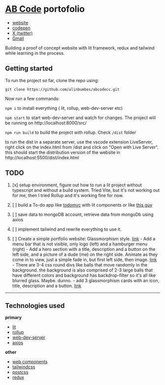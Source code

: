# [AB Code](http://abcode.cc) portofolio
- [website](http://abcode.cc)
- [codepen](https://codepen.io/abcodecc)
- [X (twitter)](https://x.com/AbCodeCC)
- [Gmail](abcodecc@gmail.com)


Building a proof of concept website with lit framework, redux and tailwind while learning in the process. 

## Getting started

To run the project so far, clone  the repo using:

```git clone https://github.com/alinbumbes/abcodecc.git```

Now run a few commands:

```npm i```  to install everything ( lit, rollup, web-dev-server etc)

```npm start``` to start web-dev-server and watch for changes. The project will be running on http://localhost:8000/src/

```npm run build``` to build the project with rollup. Check ```/dist``` folder

to run the dist in a separate server, use the vscode extension LiveServer, right click on the index.html from /dist and click on "Open with Live Server". this should start the distribution version of the website in http://localhost:5500/dist/index.html


## TODO
1. [x] setup environment, figure out how to run a lit project without typescript and without a build system. Tried Vite, but it's not working out for me, then I tried Rollup and it's working fine for now.

2. [ ] build a To-do app like [todomvc](https://todomvc.com/) with lit components or like [this guy](https://lit-todo.netlify.app/)

3. [ ] save data to mongoDB account, retrieve data from mongoDb using axios
3. [ ] implement tailwind and rewrite everything to use it. 

4. [ ] Create a simple portfolio website: Glassmorphism style. [link](https://fa-glassmorphism-portfolio.netlify.app/) 
\- Add a menu bar that is not visible, only logo (left) and a hamburger menu (right)
\- Add a hero section with a title, description and a button on the left side, and a picture of a dude (me) on the right side. Animate as they come in to view, just a simple fade in, but first left side, then image. [link](https://dribbble.com/shots/16514975-Personal-portfolio-website)
\- There are 3-4 css round divs like balls that move randomly in the background. the background is also comprised of 2-3 large balls that have different colors and background has backdrop-filter so it's all like blurred glass. Maybe. dunno. 
\- add 3 glassmorphism cards with an icon, title, description and a button. [link](https://codepen.io/abcodecc)


- - - 

## Technologies used
**primary**
- [lit](https://lit.dev/)
- [rollup](https://rollupjs.org/guide/en/)
- [web-dev-server](https://modern-web.dev/docs/dev-server/overview/)
- [axios](https://github.com/axios/axios)

**other**
- [web components](https://developer.mozilla.org/en-US/docs/Web/API/Web_components)
- [tailwindcss](https://tailwindcss.com/)
- [postcss](https://postcss.org/)
- [redux](https://redux.js.org/)

<!-- - [redux-devtools-extension](https://github.com/zalmoxisus/redux-devtools-extension)
- [redux-thunk](https://github.com/reduxjs/redux-thunk)
- [redux-persist](https://github.com/rt2zz/redux-persist)
- [redux-persist-cookie-storage](https://github.com/rt2zz/redux-persist-cookie-storage)
- [redux-persist-filesystem-storage](https://github.com/rt2zz/redux-persist-filesystem-storage)
- [redux-persist-webextension-storage](https://github.com/rt2zz/redux-persist-webextension-storage)
- [redux-devtools-extension](https://github.com/zalmoxisus/redux-devtools-extension)
- [redux-persist-transform-filter](https://github.com/rt2zz/redux-persist-transform-filter)
- [redux-persist-transform-compress](https://github.com/rt2zz/redux-persist-transform-compress) -->


